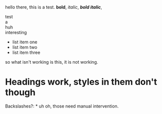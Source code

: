 hello there, this is a test. **bold**, *italic*, ***bold italic***,


test  
a  
huh  
interesting  

- list item one
- list item two
- list item three

so what isn't working is
this, it is not working.

# Headings work, **styles in them don't though**

Backslashes?: \* uh oh, those need manual intervention.